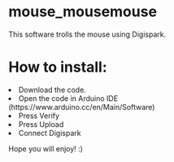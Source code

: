 # mouse_mousemouse
This software trolls the mouse using Digispark.


<h1>How to install:</h1>
 <li> Download the code.  </li>
 <li> Open the code in Arduino IDE (https://www.arduino.cc/en/Main/Software)</li>
 <li> Press Verify</li>
 <li> Press Upload</li>
 <li> Connect Digispark</li>
  
Hope you will enjoy! :)
